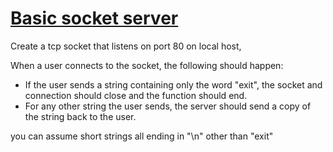 # [Basic socket server](https://www.codewars.com/kata/basic-socket-server "https://www.codewars.com/kata/6390ea74913c7f000d2e95cd")

Create a tcp socket that listens on port 80 on local host,

When a user connects to the socket, the following should happen:

- If the user sends a string containing only the word "exit", the socket and connection should close
  and the function should end.
- For any other string the user sends, the server should send a copy of the string back to the user.

you can assume short strings all ending in "\n" other than "exit"